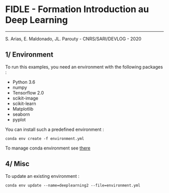 

FIDLE - Formation Introduction au Deep Learning
===============================================
---
S. Arias, E. Maldonado, JL. Parouty - CNRS/SARI/DEVLOG - 2020  

## 1/ Environment
To run this examples, you need an environment with the following packages :
 - Python 3.6
 - numpy
 - Tensorflow 2.0
 - scikit-image
 - scikit-learn
 - Matplotlib
 - seaborn
 - pyplot

You can install such a predefined environment :
```
conda env create -f environment.yml
```

To manage conda environment see [there](https://docs.conda.io/projects/conda/en/latest/user-guide/tasks/manage-environments.html#)  



## 4/ Misc
To update an existing environment :  
```
conda env update --name=deeplearning2 --file=environment.yml
```